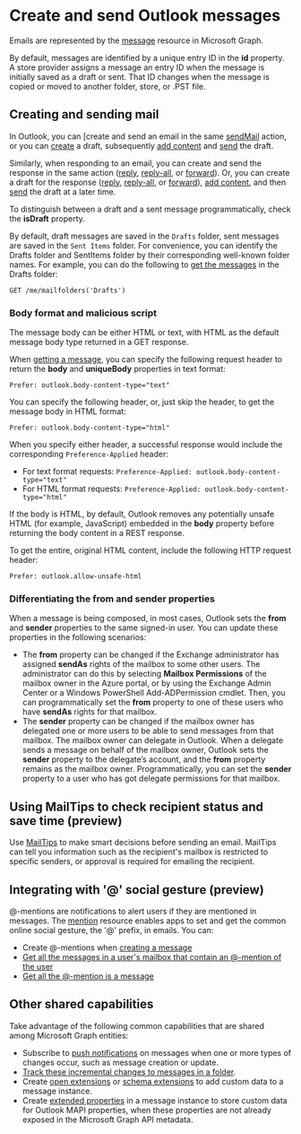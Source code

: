 # Create and send Outlook messages

Emails are represented by the [message](../api-reference/v1.0/resources/message.md) resource in Microsoft Graph. 

By default, messages are identified by a unique entry ID in the **id** property. A store provider assigns a message an entry ID when the message is initially 
saved as a draft or sent. That ID changes when the message is copied or moved to another folder, store, or .PST file.

## Creating and sending mail

In Outlook, you can [create and send an email in the same [sendMail](../api-reference/v1.0/api/user_sendmail.md) action, or you can [create](../api-reference/v1.0/api/user_post_messages.md) a draft, subsequently [add content](../api-reference/v1.0/api/message_update.md) and [send](../api-reference/v1.0/api/message_send.md) the draft.

Similarly, when responding to an email, you can create and send the response in the same action ([reply](../api-reference/v1.0/api/message_reply.md), [reply-all](../api-reference/v1.0/api//message_replyall.md), or [forward](../api-reference/v1.0/api/message_forward.md)). Or, you can create a draft for the response ([reply](../api-reference/v1.0/api/message_createreply.md), [reply-all](../api-reference/v1.0/api//message_createreplyall.md), or [forward](../api-reference/v1.0/api/message_createforward.md)), [add content](../api-reference/v1.0/api/message_update.md), and then [send](../api-reference/v1.0/api/message_send.md) the draft at a later time.

To distinguish between a draft and a sent message programmatically, check the **isDraft** property. 

By default, draft messages are saved in the `Drafts` folder, sent messages are saved in the `Sent Items` folder. For convenience, you can identify the Drafts folder and SentItems folder by their corresponding well-known folder names. For example, you can do the following to [get the messages](../api-reference/v1.0/api/user_list_messages.md) in the Drafts folder:

```http
GET /me/mailfolders('Drafts')
```

### Body format and malicious script

<!-- Remove the following 2 sections from the message.md topics 
-->

The message body can be either HTML or text, with HTML as the default message body type returned in a GET response.

When [getting a message](../api-reference/v1.0/api/message_get.md), you can specify the following request header to return the **body** and **uniqueBody** properties in text format:

```
Prefer: outlook.body-content-type="text"
```
You can specify the following header, or, just skip the header, to get the message body in HTML format:
```
Prefer: outlook.body-content-type="html"
```

When you specify either header, a successful response would include the corresponding `Preference-Applied` header:

- For text format requests: `Preference-Applied: outlook.body-content-type="text"`
- For HTML format requests: `Preference-Applied: outlook.body-content-type="html"`

If the body is HTML, by default, Outlook removes any potentially unsafe HTML (for example, JavaScript) embedded in the **body** property before returning the body content in a REST response.

To get the entire, original HTML content, include the following HTTP request header:
```
Prefer: outlook.allow-unsafe-html
```

### Differentiating the from and sender properties

When a message is being composed, in most cases, Outlook sets the **from** and **sender** properties to the same signed-in user. You can update these properties in the following scenarios:

- The **from** property can be changed if the Exchange administrator has assigned **sendAs** rights of the mailbox to some other users. The administrator can do this by selecting **Mailbox Permissions** of the mailbox owner in the Azure portal, or by using the Exchange Admin Center or a Windows PowerShell Add-ADPermission cmdlet. Then, you can programmatically set the **from** property to one of these users who have **sendAs** rights for that mailbox.
- The **sender** property can be changed if the mailbox owner has delegated one or more users to be able to send messages from that mailbox. The mailbox owner can delegate in Outlook. When a delegate sends a message on behalf of the mailbox owner, Outlook sets the **sender** property to the delegate’s account, and the **from** property remains as the mailbox owner. Programmatically, you can set the **sender** property to a user who has got delegate permissions for that mailbox.

## Using MailTips to check recipient status and save time (preview)

Use [MailTips](../api-reference/beta/resources/mailtips.md) to make smart decisions before sending an email. 
MailTips can tell you information such as the recipient's mailbox is restricted to specific senders, or approval is required for emailing the recipient.

## Integrating with '@' social gesture (preview)

@-mentions are notifications to alert users if they are mentioned in messages. The [mention](../api-reference/beta/resources/mention.md) resource enables apps to set and get the common online social gesture, the '@' prefix, in emails.
You can:

- Create @-mentions when [creating a message](../api-reference/beta/api/user_post_messages.md#request-2)
- [Get all the messages in a user's mailbox that contain an @-mention of the user](../api-reference/beta/api/user_list_messages.md#request-2)
- [Get all the @-mention is a message](../api-reference/beta/api/message_get.md#request-2) 


## Other shared capabilities

Take advantage of the following common capabilities that are shared among Microsoft Graph entities:

- Subscribe to [push notifications](../api-reference/v1.0/resources/webhooks.md) on messages when one or more types of changes occur, such as message creation or update.
- [Track these incremental changes to messages in a folder](delta_query_messages.md).
- Create [open extensions](extensibility_overview.md#open-extensions) or [schema extensions](extensibility_overview.md#schema-extensions) to add custom data to a message instance.
- Create [extended properties](../api-reference/v1.0/resources/extended-properties-overview.md) in a message instance to store custom data for Outlook MAPI properties, when these properties are not already exposed in the Microsoft Graph API metadata.

<!-- Notes for self, will be removed as more topics get built out

Attachments
To get a message together with all its attachments (GET /messages/AAMkAGE1Mbs88AADUv0uFAAA=/?$expand=attachments)
Use $select to GET only specific properties in each attachment, otherwise all the properties would be returned
Can also expand to get the properties of the item that is attached to the message (https://developer.microsoft.com/en-us/graph/docs/api-reference/v1.0/api/attachment_get#request-2)
(GET /messages('AAMkADA1M-zAAA=')/attachments('AAMkADA1M-CJKtzmnlcqVgqI=')/?$expand=microsoft.graph.itemattachment/item )

fileAttachment - A file (such as a text file or Word document) attached to a message, event, or task. The ContentBytes property 
contains the base64-encoded contents of the file.
itemattachment - A message, contact, or event that's attached to another message, event, or task

referenceAttachment - A link to a file or folder, attached to a message, event, or task. Possible locations for the file or folder 
includes OneDrive, OneDrive for Business, and DropBox.



Mailbox
GET at mailbox level (query parameters)
mailboxsettings
-->